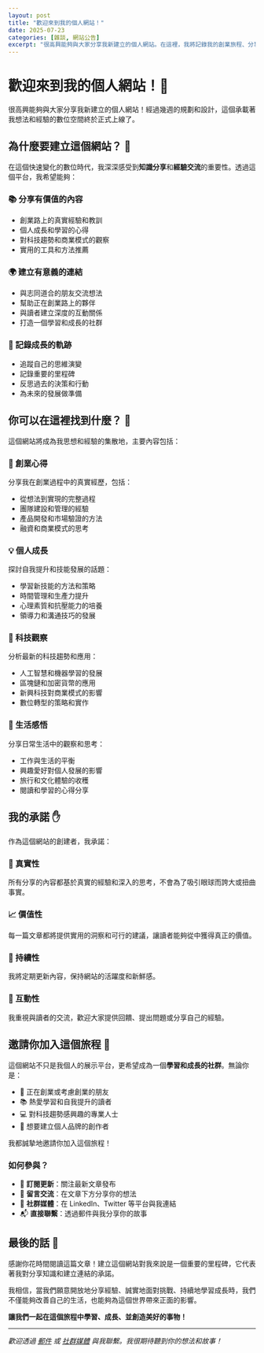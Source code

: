 ```yaml
---
layout: post
title: "歡迎來到我的個人網站！"
date: 2025-07-23
categories: [雜談, 網站公告]
excerpt: "很高興能夠與大家分享我新建立的個人網站。在這裡，我將記錄我的創業旅程、分享實用的知識和經驗，以及我對未來的思考和展望。"
---
```


# 歡迎來到我的個人網站！🎉

很高興能夠與大家分享我新建立的個人網站！經過幾週的規劃和設計，這個承載著我想法和經驗的數位空間終於正式上線了。

## 為什麼要建立這個網站？ 🤔

在這個快速變化的數位時代，我深深感受到**知識分享**和**經驗交流**的重要性。透過這個平台，我希望能夠：

### 📚 分享有價值的內容
- 創業路上的真實經驗和教訓
- 個人成長和學習的心得
- 對科技趨勢和商業模式的觀察
- 實用的工具和方法推薦

### 🌍 建立有意義的連結
- 與志同道合的朋友交流想法
- 幫助正在創業路上的夥伴
- 與讀者建立深度的互動關係
- 打造一個學習和成長的社群

### 🎯 記錄成長的軌跡
- 追蹤自己的思維演變
- 記錄重要的里程碑
- 反思過去的決策和行動
- 為未來的發展做準備

## 你可以在這裡找到什麼？ 📖

這個網站將成為我思想和經驗的集散地，主要內容包括：

### 🚀 創業心得
分享我在創業過程中的真實經歷，包括：
- 從想法到實現的完整過程
- 團隊建設和管理的經驗
- 產品開發和市場驗證的方法
- 融資和商業模式的思考

### 💡 個人成長
探討自我提升和技能發展的話題：
- 學習新技能的方法和策略
- 時間管理和生產力提升
- 心理素質和抗壓能力的培養
- 領導力和溝通技巧的發展

### 🔮 科技觀察
分析最新的科技趨勢和應用：
- 人工智慧和機器學習的發展
- 區塊鏈和加密貨幣的應用
- 新興科技對商業模式的影響
- 數位轉型的策略和實作

### 🎪 生活感悟
分享日常生活中的觀察和思考：
- 工作與生活的平衡
- 興趣愛好對個人發展的影響
- 旅行和文化體驗的收穫
- 閱讀和學習的心得分享

## 我的承諾 ✋

作為這個網站的創建者，我承諾：

### 🎯 真實性
所有分享的內容都基於真實的經驗和深入的思考，不會為了吸引眼球而誇大或扭曲事實。

### 📈 價值性
每一篇文章都將提供實用的洞察和可行的建議，讓讀者能夠從中獲得真正的價值。

### 🔄 持續性
我將定期更新內容，保持網站的活躍度和新鮮感。

### 💬 互動性
我重視與讀者的交流，歡迎大家提供回饋、提出問題或分享自己的經驗。

## 邀請你加入這個旅程 🤝

這個網站不只是我個人的展示平台，更希望成為一個**學習和成長的社群**。無論你是：

- 🚀 正在創業或考慮創業的朋友
- 📚 熱愛學習和自我提升的讀者
- 💻 對科技趨勢感興趣的專業人士
- 🌟 想要建立個人品牌的創作者

我都誠摯地邀請你加入這個旅程！

### 如何參與？
- 📧 **訂閱更新**：關注最新文章發布
- 💬 **留言交流**：在文章下方分享你的想法
- 🔗 **社群媒體**：在 LinkedIn、Twitter 等平台與我連結
- 📬 **直接聯繫**：透過郵件與我分享你的故事

## 最後的話 🌅

感謝你花時間閱讀這篇文章！建立這個網站對我來說是一個重要的里程碑，它代表著我對分享知識和建立連結的承諾。

我相信，當我們願意開放地分享經驗、誠實地面對挑戰、持續地學習成長時，我們不僅能夠改善自己的生活，也能夠為這個世界帶來正面的影響。

**讓我們一起在這個旅程中學習、成長、並創造美好的事物！**

---

*歡迎透過 [郵件](mailto:your.email@example.com) 或 [社群媒體](https://linkedin.com/in/your-profile) 與我聯繫。我很期待聽到你的想法和故事！*